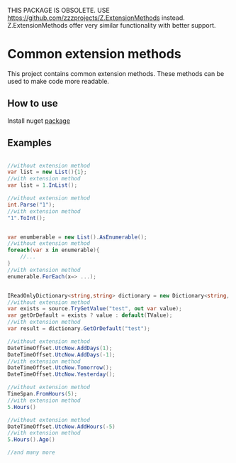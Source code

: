 THIS PACKAGE IS OBSOLETE. USE https://github.com/zzzprojects/Z.ExtensionMethods instead. Z.ExtensionMethods offer very similar functionality with better support.


# Common extension methods

This project contains common extension methods. These methods can be used to make code more readable.

## How to use

Install nuget [package](https://www.nuget.org/packages/CommonExtensionMethods/)

## Examples

```csharp

//without extension method
var list = new List(){1};
//with extension method
var list = 1.InList();

//without extension method
int.Parse("1");
//with extension method
"1".ToInt();


var enumberable = new List().AsEnumerable();
//without extension method
foreach(var x in enumerable){
    //...
}
//with extension method
enumerable.ForEach(x=> ...);


IReadOnlyDictionary<string,string> dictionary = new Dictionary<string, string>();
//without extension method
var exists = source.TryGetValue("test", out var value);
var getOrDefault = exists ? value : default(TValue);
//with extension method
var result = dictionary.GetOrDefault("test");

//without extension method
DateTimeOffset.UtcNow.AddDays(1);
DateTimeOffset.UtcNow.AddDays(-1);
//with extension method
DateTimeOffset.UtcNow.Tomorrow();
DateTimeOffset.UtcNow.Yesterday();

//without extension method
TimeSpan.FromHours(5);
//with extension method
5.Hours()

//without extension method
DateTimeOffset.UtcNow.AddHours(-5)
//with extension method
5.Hours().Ago()

//and many more
```
